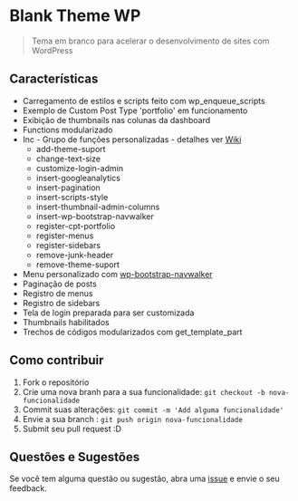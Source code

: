 # Blank Theme WP
> Tema em branco para acelerar o desenvolvimento de sites com WordPress

## Características
- Carregamento de estilos e scripts feito com wp_enqueue_scripts
- Exemplo de Custom Post Type 'portfolio' em funcionamento
- Exibição de thumbnails nas colunas da dashboard
- Functions modularizado
- Inc - Grupo de funções personalizadas - detalhes ver [Wiki](https://github.com/theandersonn/blank-theme-wp/wiki)
	- add-theme-suport
	- change-text-size
	- customize-login-admin
	- insert-googleanalytics
	- insert-pagination
	- insert-scripts-style
	- insert-thumbnail-admin-columns
	- insert-wp-bootstrap-navwalker
	- register-cpt-portfolio
	- register-menus
	- register-sidebars
	- remove-junk-header
	- remove-theme-suport
- Menu personalizado com [wp-bootstrap-navwalker](https://github.com/twittem/wp-bootstrap-navwalker)
- Paginação de posts
- Registro de menus
- Registro de sidebars
- Tela de login preparada para ser customizada
- Thumbnails habilitados
- Trechos de códigos modularizados com get_template_part

## Como contribuir
1. Fork o repositório
2. Crie uma nova branh para a sua funcionalidade: `git checkout -b nova-funcionalidade`
3. Commit suas alterações: `git commit -m 'Add alguma funcionalidade'`
4. Envie a sua branch : `git push origin nova-funcionalidade`
5. Submit seu pull request :D

## Questões e Sugestões
Se você tem alguma questão ou sugestão, abra uma [issue](https://github.com/theandersonn/blank-theme-wp/issues/new) e envie o seu feedback.

